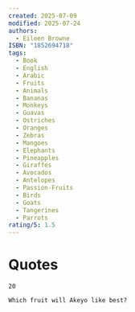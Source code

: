 ```yaml
---
created: 2025-07-09
modified: 2025-07-24
authors:
  - Eileen Browne
ISBN: "1852694718"
tags:
  - Book
  - English
  - Arabic
  - Fruits
  - Animals
  - Bananas
  - Monkeys
  - Guavas
  - Ostriches
  - Oranges
  - Zebras
  - Mangoes
  - Elephants
  - Pineapples
  - Giraffes
  - Avocados
  - Antelopes
  - Passion-Fruits
  - Birds
  - Goats
  - Tangerines
  - Parrots
rating/5: 1.5
---
```


# Quotes

```
20

Which fruit will Akeyo like best?
```
